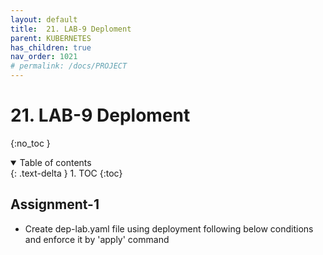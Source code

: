 ```yaml
---
layout: default
title:  21. LAB-9 Deploment
parent: KUBERNETES
has_children: true
nav_order: 1021
# permalink: /docs/PROJECT
---
```


# 21. LAB-9 Deploment

{:no_toc }

<details open markdown="block">  
  <summary>
    Table of contents
  </summary>
  {: .text-delta }
1. TOC  
{:toc}
</details>

## Assignment-1

* Create dep-lab.yaml file using deployment following below conditions and enforce it by 'apply' command